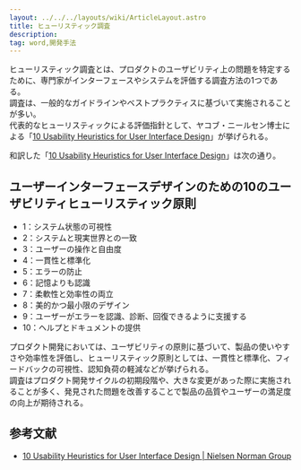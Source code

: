 ```yaml
---
layout: ../../../layouts/wiki/ArticleLayout.astro
title: ヒューリスティック調査
description:
tag: word,開発手法
---
```


ヒューリスティック調査とは、プロダクトのユーザビリティ上の問題を特定するために、専門家がインターフェースやシステムを評価する調査方法の1つである。  
調査は、一般的なガイドラインやベストプラクティスに基づいて実施されることが多い。  
代表的なヒューリスティックによる評価指針として、ヤコブ・ニールセン博士による「[10 Usability Heuristics for User Interface Design](https://www.nngroup.com/articles/ten-usability-heuristics/)」が挙げられる。  

和訳した「[10 Usability Heuristics for User Interface Design](https://www.nngroup.com/articles/ten-usability-heuristics/)」は次の通り。  

## ユーザーインターフェースデザインのための10のユーザビリティヒューリスティック原則
- 1：システム状態の可視性
- 2：システムと現実世界との一致
- 3：ユーザーの操作と自由度
- 4：一貫性と標準化
- 5：エラーの防止
- 6：記憶よりも認識
- 7：柔軟性と効率性の両立
- 8：美的かつ最小限のデザイン
- 9：ユーザーがエラーを認識、診断、回復できるように支援する
- 10：ヘルプとドキュメントの提供

プロダクト開発においては、ユーザビリティの原則に基づいて、製品の使いやすさや効率性を評価し、ヒューリスティック原則としては、一貫性と標準化、フィードバックの可視性、認知負荷の軽減などが挙げられる。  
調査はプロダクト開発サイクルの初期段階や、大きな変更があった際に実施されることが多く、発見された問題を改善することで製品の品質やユーザーの満足度の向上が期待される。  

## 参考文献
- [10 Usability Heuristics for User Interface Design | Nielsen Norman Group](https://www.nngroup.com/articles/ten-usability-heuristics/)
